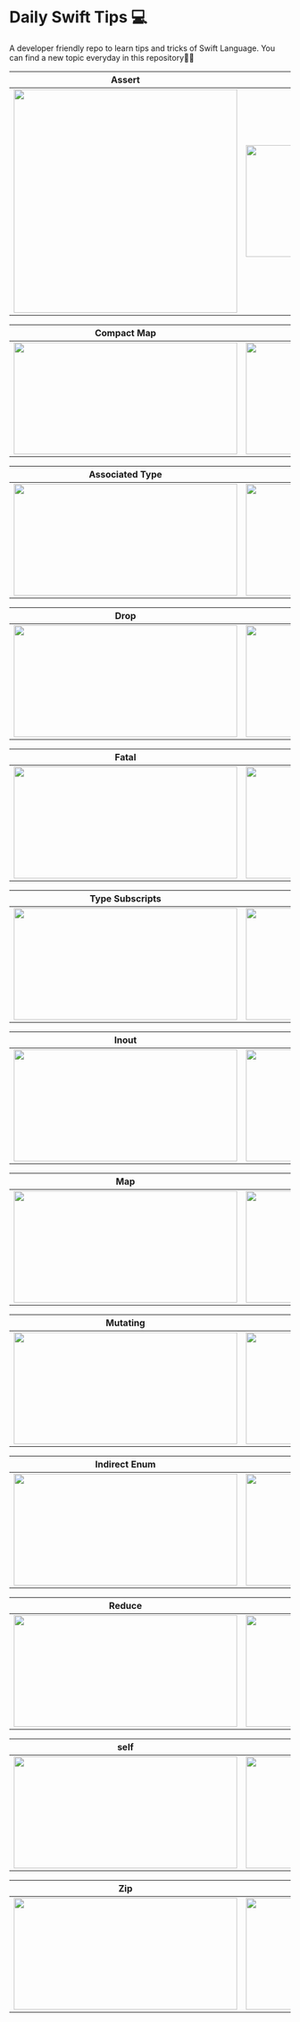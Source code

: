 # Daily Swift Tips 💻
A developer friendly repo to learn tips and tricks of Swift Language. You can find a new topic everyday in this repository✌🏻

| Assert | Auto Closure | CaseIterable |   
| --- | --- | -- |
| <img width="400" alt="" src="https://user-images.githubusercontent.com/56252259/216141044-e2155869-f8b9-4b9e-8150-2cd62c913108.png"> | <img src= "https://user-images.githubusercontent.com/56252259/216141445-903bf93e-848f-4c37-909a-541089f289f4.png" width = 400, height = 200> </img> | <img src= "https://user-images.githubusercontent.com/56252259/216141452-6a2d4267-68f6-443c-b65d-d3d7e99d6cac.png" width = 400, height = 200> </img> | 


| Compact Map | Convenience Init | Convenience Init |
| --- | --- | -- |
| <img src="https://user-images.githubusercontent.com/56252259/216141915-004558a7-17a5-4d59-9da9-877256f19e76.png" width = 400, height = 200></img> | <img src="https://user-images.githubusercontent.com/56252259/216141933-e6499d87-9881-46cb-8126-a88bd40ebe64.png" width = 400, height = 200></img> | <img src="https://user-images.githubusercontent.com/56252259/216141922-89e74f0d-80c1-46a7-af9e-96b702338366.png" width = 400, height = 200></img> |

| Associated Type | Subscript | Discardable result |
| --- | --- | -- |
| <img src="https://user-images.githubusercontent.com/56252259/216142455-70f2f089-112c-4b76-b6d6-cad424124a39.png" width = 400, height = 200></img> | <img src="https://user-images.githubusercontent.com/56252259/216142676-baff30e5-e144-4374-b3e8-b574e9387d98.png" width = 400, height = 200></img> | <img src="https://user-images.githubusercontent.com/56252259/216142697-f5b92c4d-cfd1-46c2-92dc-961bbdbea2a2.png" width = 400, height = 200></img> |

| Drop | Escaping | Fallthrough |
| --- | --- | -- |
| <img src="https://user-images.githubusercontent.com/56252259/216143002-678202f8-ce1e-48d3-b2ef-5b049ae05a4f.png" width = 400, height = 200></img> | <img src="https://user-images.githubusercontent.com/56252259/216143008-c8346e0d-d718-4c1f-a481-c69155b7519f.png" width = 400, height = 200></img> | <img src="https://user-images.githubusercontent.com/56252259/216143015-73ed5790-99eb-4f45-875f-a51f0ab99a2d.png" width = 400, height = 200></img> |

| Fatal | Super | Filter |
| --- | --- | -- |
| <img src="https://user-images.githubusercontent.com/56252259/216143019-c8a31a50-ca62-4da9-9548-f706d463309f.png" width = 400, height = 200></img> | <img src="https://user-images.githubusercontent.com/56252259/216143027-463cae57-091e-4723-b80c-a48749fa3ccd.png" width = 400, height = 200></img> | <img src="https://user-images.githubusercontent.com/56252259/216143022-8d0b640d-2e5a-41ac-9a1a-fcde658d5d84.png" width = 400, height = 200></img> |


| Type Subscripts | Flat Map | Flat Map-2 |
| --- | --- | -- |
| <img src="https://user-images.githubusercontent.com/56252259/216143029-8f73647a-0bc6-449c-8cf5-f50608cf0b86.png" width = 400, height = 200></img> | <img src="https://user-images.githubusercontent.com/56252259/216143726-cfc18f13-3b23-4197-8935-e887a3ce87f1.png" width = 400, height = 200></img> | <img src="https://user-images.githubusercontent.com/56252259/216143697-b3e657bb-7b7d-4abe-a9e0-cdfd19213bbd.png" width = 400, height = 200></img> |


| Inout | Init | Init-2 |
| --- | --- | -- |
| <img src="https://user-images.githubusercontent.com/56252259/216143820-0be923e6-5043-46f9-bfab-6de288bc2ba3.png" width = 400, height = 200></img> | <img src="https://user-images.githubusercontent.com/56252259/216143791-fa9e982d-85ad-4cba-9c10-1a68c1a9fc26.png" width = 400, height = 200></img> | <img src="https://user-images.githubusercontent.com/56252259/216143743-7cf780d3-f035-4e4a-b87d-e62152b925b0.png" width = 400, height = 200></img> |

| Map | Variadic Params | Never |
| --- | --- | -- |
| <img src="https://user-images.githubusercontent.com/56252259/216143945-01ab7728-bf27-47bc-9554-4149a43d2c8f.png" width = 400, height = 200></img> | <img src="https://user-images.githubusercontent.com/56252259/216143982-878d6a81-bae9-4269-9c06-3cd5eaefbbe5.png" width = 400, height = 200></img> | <img src="https://user-images.githubusercontent.com/56252259/216144059-0bf3cfa7-e329-4d75-bbe9-ae1f20cd31fe.png" width = 400, height = 200></img> |

| Mutating | Mutating-2 | Enum With Associated Values |
| --- | --- | -- |
| <img src="https://user-images.githubusercontent.com/56252259/216144045-4634901c-915e-4d78-869f-017a96afdd02.png" width = 400, height = 200></img> | <img src="https://user-images.githubusercontent.com/56252259/216144034-793b3920-1ee3-4e8e-94bf-a721a9e83c60.png" width = 400, height = 200></img> | <img src="https://user-images.githubusercontent.com/56252259/216143960-95e8db53-72bb-46a4-b5dc-5b1fd2f92c83.png" width = 400, height = 200></img> |

| Indirect Enum | for-loop | Precondition |
| --- | --- | -- |
| <img src="https://user-images.githubusercontent.com/56252259/216144352-a7bcf960-351a-4748-ba9a-546f71a8e8e6.png" width = 400, height = 200></img> | <img src="https://user-images.githubusercontent.com/56252259/216144421-4dc2068a-ac0f-4fc2-837b-497b7ed27e7e.png" width = 400, height = 200></img> | <img src="https://user-images.githubusercontent.com/56252259/216144434-cc021771-83ba-4456-9a95-f8caad4ee3ff.png" width = 400, height = 200></img> |

| Reduce | Required | Required-2 |
| --- | --- | -- |
| <img src="https://user-images.githubusercontent.com/56252259/216144447-d4496f8b-01af-46c0-910e-e11ef12b8393.png" width = 400, height = 200></img> | <img src="https://user-images.githubusercontent.com/56252259/216144454-852fae47-e33f-484e-9ac3-21dce9ba45e0.png" width = 400, height = 200></img> | <img src="https://user-images.githubusercontent.com/56252259/216144464-83080e18-410a-497a-b011-b3a915dc223d.png" width = 400, height = 200></img> |

| self | private-set | typealias |
| --- | --- | -- |
| <img src="https://user-images.githubusercontent.com/56252259/216144482-48acde2f-050d-430a-a7b1-a10415a7363c.png" width = 400, height = 200></img> | <img src="https://user-images.githubusercontent.com/56252259/216144319-f7911ecf-edfd-4228-a167-05a05e2ae04c.png" width = 400, height = 200></img> | <img src="https://user-images.githubusercontent.com/56252259/216144493-5e975b18-e76d-40d4-8c33-e49ccb300706.png" width = 400, height = 200></img> |

| Zip | Soon! | Soon! |
| --- | --- | -- |
| <img src="https://user-images.githubusercontent.com/56252259/216144504-526384d7-55e6-4cca-a40d-d03509c57545.png" width = 400, height = 200></img> | <img src="" width = 400, height = 200></img> | <img src="" width = 400, height = 200></img> |
